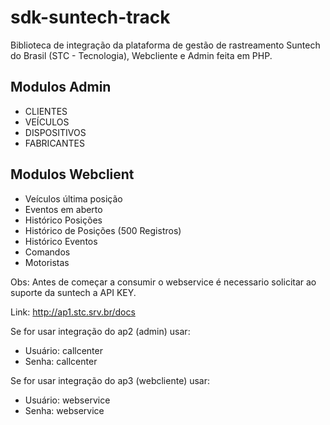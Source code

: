 # sdk-suntech-track 


Biblioteca de integração da plataforma de gestão de rastreamento Suntech do Brasil (STC - Tecnologia), Webcliente e Admin feita em PHP.

## Modulos Admin
* CLIENTES
* VEÍCULOS
* DISPOSITIVOS 
* FABRICANTES

## Modulos Webclient

* Veículos última posição
* Eventos em aberto
* Histórico Posições
* Histórico de Posições (500 Registros)
* Histórico Eventos
* Comandos
* Motoristas


Obs: Antes de começar a consumir o webservice é necessario solicitar ao suporte da suntech a API KEY.

Link: http://ap1.stc.srv.br/docs

Se for usar integração do ap2 (admin) usar:
- Usuário: callcenter
- Senha: callcenter

Se for usar integração do ap3 (webcliente) usar:
- Usuário: webservice
- Senha: webservice
